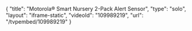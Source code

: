 {
    "title": "Motorola&reg; Smart Nursery 2-Pack Alert Sensor",
    "type": "solo",
    "layout": "iframe-static",
    "videoId": "109989219",
    "url": "\/tvpembed\/109989219"
}
